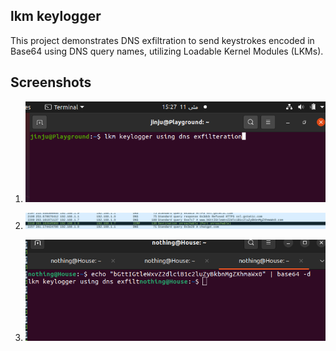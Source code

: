 ## lkm keylogger 

This project demonstrates DNS exfiltration to send keystrokes encoded in Base64 using DNS query names, utilizing Loadable Kernel Modules (LKMs).

## Screenshots

1. ![Screenshot 1](./images/Screenshot%20from%202025-05-11%2015-27-09.png)

2. ![Screenshot 2](./images/Screenshot%20from%202025-05-11%2015-23-02.png)

3. ![Screenshot 3](./images/Screenshot%20from%202025-05-11%2015-26-52.png)
